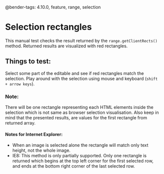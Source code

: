 @bender-tags: 4.10.0, feature, range, selection

# Selection rectangles

This manual test checks the result returned by the `range.getClientRects()` method. Returned results are visualized with red rectangles.

## Things to test:

Select some part of the editable and see if red rectangles match the selection. Play around with the selection using mouse and keyboard (`shift + arrow keys`).

### Note:
There will be one rectangle representing each HTML elements inside the selection which is not same as browser selection visualisation. Also keep in mind that the presented results, are values for the first rectangle from returned array.


#### Notes for Internet Explorer:
* When an image is selected alone the rectangle will match only text height, not the whole image.
* IE8: This method is only partially supported. Only one rectangle is returned which begins at the top left corner for the first selected row, and ends at the bottom right corner of the last selected row.
